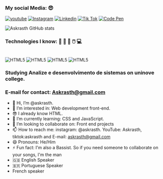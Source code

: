 
### My social Media: 😎

[![youtube](https://img.shields.io/badge/YouTube-FF0000?style=for-the-badge&logo=youtube&logoColor=white)](https://www.youtube.com/@askrasth)
[![Instagram](https://img.shields.io/badge/Instagram-E4405F?style=for-the-badge&logo=instagram&logoColor=white)](https://www.instagram.com/askrasth/)
[![Linkedin](https://img.shields.io/badge/LinkedIn-0077B5?style=for-the-badge&logo=linkedin&logoColor=white)](https://www.linkedin.com/in/arthur-menezes-alves-2721a7255/)
[![Tik Tok](https://img.shields.io/badge/TikTok-000000?style=for-the-badge&logo=tiktok&logoColor=white)](https://www.tiktok.com/@askrasth)
[![Code Pen](https://img.shields.io/badge/Codepen-000000?style=for-the-badge&logo=codepen&logoColor=white)](https://codepen.io/Askrasth-Free-Singer)

![Askrasth GitHub stats](https://github-readme-stats.vercel.app/api?username=Askrasth&show_icons=true&theme=merko)

### Technologies I know: 🤖 🦾 🦾 🖱️ 💻

<div style="display: inline_block"><br/>
<img align="center" alt="HTML5" src="https://img.shields.io/badge/HTML5-E34F26?style=for-the-badge&logo=html5&logoColor=white"/>
<img align="center" alt="HTML5" src="https://img.shields.io/badge/CSS3-1572B6?style=for-the-badge&logo=css3&logoColor=white"/>
<img align="center" alt="HTML5" src="https://img.shields.io/badge/JavaScript-F7DF1E?style=for-the-badge&logo=javascript&logoColor=black"/>
<img align="center" alt="HTML5" src="https://img.shields.io/badge/Bootstrap-563D7C?style=for-the-badge&logo=bootstrap&logoColor=white"/>
</div>

### Studying Analize e desenvolvimento de sistemas on uninove college. 

### E-mail for contact: Askrasth@gmail.com

- 👋 Hi, I’m @askrasth.
- 👀 I’m interested in: Web development front-end.
- 😎 I already know HTML.
- 🌱 I’m currently learning: CSS and JavaScript.
- 💞️ I’m looking to collaborate on: Front end projects
- 📫 How to reach me: instagram: @askrasth. YouTube: Askrasth, tiktok:askrasth and E-mail: askrasth@gmail.com
- 😄 Pronouns: He/Him
- ⚡ Fun fact: I'm also a Bassist. So if you need someone to collaborate on your songs, I'm the man
- 🇬🇧 English Speaker
- 🇧🇷 Portuguese Speaker
-  French speaker

